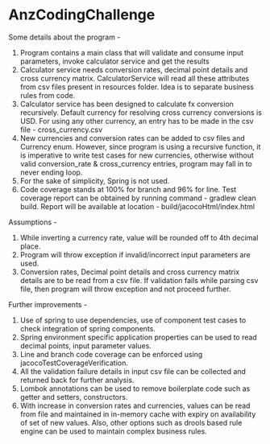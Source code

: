 # AnzCodingChallenge

Some details about the program -

1. Program contains a main class that will validate and consume input parameters, invoke calculator service and get the results
2. Calculator service needs conversion rates, decimal point details and cross currency matrix. CalculatorService will read all these attributes from csv files present in resources folder. Idea is to separate business rules from code.
3. Calculator service has been designed to calculate fx conversion recursively. Default currency for resolving cross currency conversions is USD. For using any other currency, an entry has to be made in the csv file - cross_currency.csv
4. New currencies and conversion rates can be added to csv files and Currency enum. However, since program is using a recursive function, it is imperative to write test cases for new currencies, otherwise without valid conversion_rate & cross_currency entries, program may fall in to never ending loop.
5. For the sake of simplicity, Spring is not used.
6. Code coverage stands at 100% for branch and 96% for line. Test coverage report can be obtained by running command - gradlew clean build. Report will be available at location - build/jacocoHtml/index.html

Assumptions -

1. While inverting a currency rate, value will be rounded off to 4th decimal place.
2. Program will throw exception if invalid/incorrect input parameters are used.
3. Conversion rates, Decimal point details and cross currency matrix details are to be read from a csv file. If validation fails while parsing csv file, then program will throw exception and not proceed further.

Further improvements -

1. Use of spring to use dependencies, use of component test cases to check integration of spring components.
2. Spring environment specific application properties can be used to read decimal points, input parameter values.
3. Line and branch code coverage can be enforced using jacocoTestCoverageVerification.
4. All the validation failure details in input csv file can be collected and returned back for further analysis.
5. Lombok annotations can be used to remove boilerplate code such as getter and setters, constructors.
6. With increase in conversion rates and currencies, values can be read from file and maintained in in-memory cache with expiry on availability of set of new values. Also, other options such as drools based rule engine can be used to maintain complex business rules.
